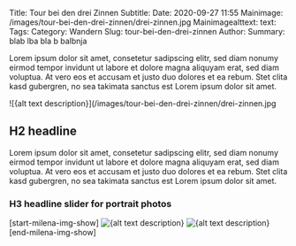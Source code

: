 Title: Tour bei den drei Zinnen
Subtitle:
Date: 2020-09-27 11:55
Mainimage: /images/tour-bei-den-drei-zinnen/drei-zinnen.jpg
Mainimagealttext: 
text:
Tags:
Category: Wandern
Slug: tour-bei-den-drei-zinnen
Author:
Summary: blab lba bla b balbnja


Lorem ipsum dolor sit amet, consetetur sadipscing elitr, sed diam nonumy eirmod tempor invidunt ut labore et dolore magna aliquyam erat, sed diam voluptua. At vero eos et accusam et justo duo dolores et ea rebum. Stet clita kasd gubergren, no sea takimata sanctus est Lorem ipsum dolor sit amet.

![{alt text description}](/images/tour-bei-den-drei-zinnen/drei-zinnen.jpg

## H2 headline
Lorem ipsum dolor sit amet, consetetur sadipscing elitr, sed diam nonumy eirmod tempor invidunt ut labore et dolore magna aliquyam erat, sed diam voluptua. At vero eos et accusam et justo duo dolores et ea rebum. Stet clita kasd gubergren, no sea takimata sanctus est Lorem ipsum dolor sit amet.


### H3 headline slider for portrait photos
[start-milena-img-show]
  ![{alt text description}](/images/tour-bei-den-drei-zinnen/drei-zinnen.jpg)
  ![{alt text description}](/images/tour-bei-den-drei-zinnen/drei-zinnen.jpg) 
[end-milena-img-show]

